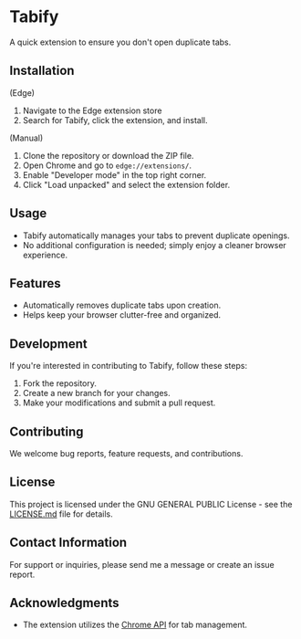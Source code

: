 # Tabify
A quick extension to ensure you don't open duplicate tabs.

## Installation
(Edge)
1. Navigate to the Edge extension store
2. Search for Tabify, click the extension, and install.

(Manual)
1. Clone the repository or download the ZIP file.
2. Open Chrome and go to `edge://extensions/`.
3. Enable "Developer mode" in the top right corner.
4. Click "Load unpacked" and select the extension folder.

## Usage
- Tabify automatically manages your tabs to prevent duplicate openings.
- No additional configuration is needed; simply enjoy a cleaner browser experience.

## Features
- Automatically removes duplicate tabs upon creation.
- Helps keep your browser clutter-free and organized.

## Development
If you're interested in contributing to Tabify, follow these steps:
1. Fork the repository.
2. Create a new branch for your changes.
3. Make your modifications and submit a pull request.

## Contributing
We welcome bug reports, feature requests, and contributions.

## License
This project is licensed under the GNU GENERAL PUBLIC License - see the [LICENSE.md](LICENSE) file for details.

## Contact Information
For support or inquiries, please send me a message or create an issue report.

## Acknowledgments
- The extension utilizes the [Chrome API](https://developer.chrome.com/docs/extensions/reference/) for tab management.
